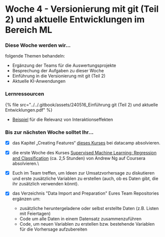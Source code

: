 # Woche 4 - Versionierung mit git (Teil 2) und aktuelle Entwicklungen im Bereich ML

### Diese Woche werden wir...

folgende Themen behandeln:

* Ergänzung der Teams für die Auswertungsprojekte
* Besprechung der Aufgaben zu dieser Woche
* Einführung in die Versionierung mit git (Teil 2)
* Aktuelle KI-Anwendungen

### Lernressourcen

{% file src="../../.gitbook/assets/240516_Einführung git (Teil 2) und aktuelle Entwicklungen.pdf" %}

* [Beispiel](https://github.com/opencampus-sh/einfuehrung-in-data-science-und-ml/blob/main/interaction%20effect.ipynb) für die Relevanz von Interaktionseffekten

### Bis zur nächsten Woche solltet Ihr...

* [x] das Kapitel „Creating Features“ [dieses Kurses](https://campus.datacamp.com/courses/feature-engineering-for-machine-learning-in-python/) bei datacamp absolvieren.
* [x] die erste Woche des Kurses [Supervised](https://www.coursera.org/learn/machine-learning/)[ ](https://www.coursera.org/learn/machine-learning/)[Machine](https://www.coursera.org/learn/machine-learning/)[ Learning: Regression and Classification](https://www.coursera.org/learn/machine-learning/) (ca. 2,5 Stunden) von Andrew Ng auf Coursera absolvieren.\

* [x] Euch im Team treffen, um Ideen zur Umsatzvorhersage zu diskutieren und erste zusätzliche Variablen zu erstellen (auch, ob es Daten gibt, die ihr zusätzlich verwenden könnt).
* [x] das Verzeichnis "Data Import and Preparation" Eures Team Repositories ergänzen um:
  * zusätzliche heruntergeladene oder selbst erstellte Daten (z.B. Listen mit Feiertagen)
  * Code um alle Daten in einem Datensatz zusammenzuführen
  * Code, um neuen Variablen zu erstellen bzw. bestehende Variablen für die Vorhersage aufzubereiten
